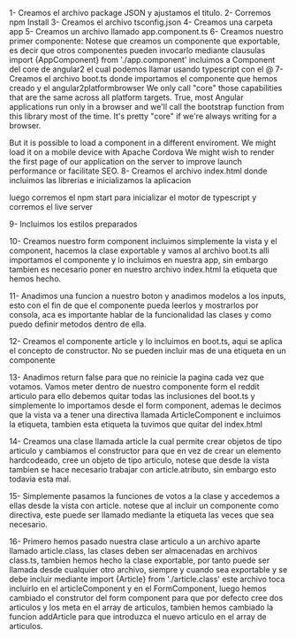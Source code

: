 1- Creamos el archivo package JSON y ajustamos el titulo.
2- Corremos npm Install
3- Creamos el archivo tsconfig.json
4- Creamos una carpeta app
5- Creamos un archivo llamado app.component.ts
6- Creamos nuestro primer componente: Notese que creamos un componente que exportable, es decir que otros componentes pueden invocarlo mediante clausulas import {AppComponent} from './app.component'
incluimos a Component del core de angular2 el cual podemos llamar usando typescript con el @
7- Creamos el archivo boot.ts donde importamos el componente que hemos creado y el angular2platformbrowser We only call "core" those capabilities that are the same across all platform targets. True, most Angular applications run only in a browser and we'll call the bootstrap function from this library most of the time. It's pretty "core" if we're always writing for a browser.

But it is possible to load a component in a different enviroment. We might load it on a mobile device with Apache Cordova We might wish to render the first page of our application on the server to improve launch performance or facilitate SEO.
8- Creamos el archivo index.html donde incluimos las librerias e inicializamos la aplicacion

luego corremos el npm start para inicializar el motor de typescript y corremos el live server

9- Incluimos los estilos preparados

10- Creamos nuestro form component incluimos simplemente la vista y el component, hacemos la clase exportable y vamos al archivo boot.ts alli importamos el componente y lo incluimos en nuestra app, sin embargo tambien es necesario poner en nuestro archivo index.html la etiqueta que hemos hecho.

11- Anadimos una funcion a nuestro boton y anadimos modelos a los inputs, esto con el fin de que el componente pueda leerlos y mostrarlos por consola, aca es importante hablar de la funcionalidad las clases y como puedo definir metodos dentro de ella.

12- Creamos el componente article y lo incluimos en boot.ts, aqui se aplica el concepto de constructor. No se pueden incluir mas de una etiqueta en un componente

13- Anadimos return false para que no reinicie la pagina cada vez que votamos. Vamos meter dentro de nuestro componente form el reddit articulo para ello debemos quitar todas las inclusiones del boot.ts y simplemente lo importamos desde el form component, ademas le decimos que la vista va a tener una directiva llamada ArticleComponent e incluimos la etiqueta, tambien esta etiqueta la tuvimos que quitar del index.html

14- Creamos una clase llamada article la cual permite crear objetos de tipo articulo y cambiamos el constructor para que en vez de crear un elemento hardcodeado, cree un objeto de tipo articulo, notese que desde la vista tambien se hace necesario trabajar con article.atributo, sin embargo esto todavia esta mal.

15- Simplemente pasamos la funciones de votos a la clase y accedemos a ellas desde la vista con article. notese que al incluir un componente como directiva, este puede ser llamado mediante la etiqueta las veces que sea necesario.

16- Primero hemos pasado nuestra clase articulo a un archivo aparte llamado article.class, las clases deben ser almacenadas en archivos class.ts, tambien hemos hecho la clase exportable, por tanto puede ser llamada desde cualquier otro archivo, siempre y cuando sea exportable y se debe incluir mediante import {Article} from './article.class' este archivo toca incluirlo en el articleComponent y en el FormComponent, luego hemos cambiado el construtor del form component para que por defecto cree dos articulos y los meta en el array de articulos, tambien hemos cambiado la funcion addArticle para que introduzca el nuevo articulo en el array de articulos.
